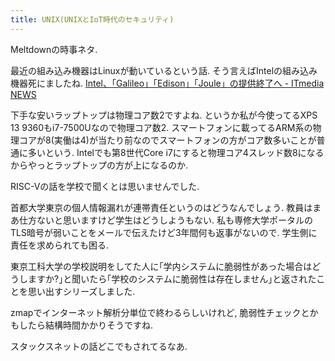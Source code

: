 ```yaml
---
title: UNIX(UNIXとIoT時代のセキュリティ)
---
```


Meltdownの時事ネタ.

最近の組み込み機器はLinuxが動いているという話.
そう言えばIntelの組み込み機器死にましたね.
[Intel、「Galileo」「Edison」「Joule」の提供終了へ - ITmedia NEWS](http://www.itmedia.co.jp/news/articles/1706/22/news073.html)

下手な安いラップトップは物理コア数2ですよね.
というか私が今使ってるXPS 13 9360もi7-7500Uなので物理コア数2.
スマートフォンに載ってるARM系の物理コアが8(実働は4)が当たり前なのでスマートフォンの方がコア数多いことが普通に多いという.
Intelでも第8世代Core i7にすると物理コア4スレッド数8になるからやっとラップトップの方が上になるのか.

RISC-Vの話を学校で聞くとは思いませんでした.

首都大学東京の個人情報漏れが連帯責任というのはどうなんでしょう.
教員はまあ仕方ないと思いますけど学生はどうしようもない.
私も専修大学ポータルのTLS暗号が弱いことをメールで伝えたけど3年間何も返事がないので.
学生側に責任を求められても困る.

東京工科大学の学校説明をしてた人に｢学内システムに脆弱性があった場合はどうしますか?｣と聞いたら｢学校のシステムに脆弱性は存在しません｣と返されたことを思い出すシリーズしました.

zmapでインターネット解析分単位で終わるらしいけれど,
脆弱性チェックとかもしたら結構時間かかりそうですね.

スタックスネットの話どこでもされてるなあ.
